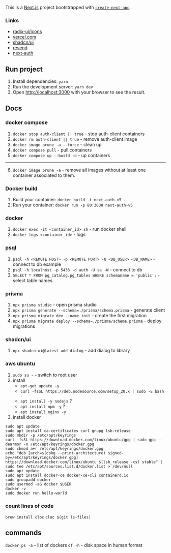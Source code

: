 This is a [Next.js](https://nextjs.org/) project bootstrapped with [`create-next-app`](https://github.com/vercel/next.js/tree/canary/packages/create-next-app).

### Links

- [radix-ui/icons](https://www.radix-ui.com/icons)
- [vercel.com](https://vercel.com/account)
- [shadcn/ui](https://ui.shadcn.com/)
- [resend](https://resend.com)
- [next-auth](https://authjs.dev/getting-started/installation?framework=next.js)

## Run project

1. Install dependencies: `yarn`
2. Run the development server: `yarn dev`
3. Open [http://localhost:3000](http://localhost:3000) with your browser to see the result.

## Docs

### docker compose
1. `docker stop auth-client || true` - stop auth-client containers
2. `docker rm auth-client || true` - remove auth-client image
3. `docker image prune -a --force` - clean up
4. `docker compose pull` - pull containers
5. `docker compose up --build -d` - up containers
---
6. `docker image prune -a` - remove all images without at least one container associated to them.

### Docker build

1. Build your container: `docker build -t next-auth-v5 .`
2. Run your container: `docker run -p 80:3000 next-auth-v5`

### docker
1. `docker exec -it <container_id> sh` - run docker shell 
2. `docker logs <container_id>` - logs

### psql
1. `psql -h <REMOTE HOST> -p <REMOTE PORT> -U <DB_USER> <DB_NAME>` - connect to db example
2. `psql -h localhost -p 5433 -d auth -U sa -W` - connect to db
3. `SELECT * FROM pg_catalog.pg_tables WHERE schemaname = 'public';` - select table names

### prisma
1. `npx prisma studio` - open prisma studio
2. `npx prisma generate --schema=./prisma/schema.prisma` - generate client
3. `npx prisma migrate dev --name init` - create the first migration
4. `npx prisma migrate deploy --schema=./prisma/schema.prisma` - deploy migrations

### shadcn/ui
1. `npx shadcn-ui@latest add dialog` - add dialog to library

### aws ubuntu
1. `sudo su -` - switch to root user
2. install 
   - `apt-get update -y`
   - `curl -fsSL https://deb.nodesource.com/setup_20.x | sudo -E bash -`
   - `apt install -y nodejs` ?
   - `apt install npm -y` ?
   - `apt install nginx -y`
3. install docker
```
sudo apt update
sudo apt install ca-certificates curl gnupg lsb-release
sudo mkdir -p /etc/apt/keyrings
curl -fsSL https://download.docker.com/linux/ubuntu/gpg | sudo gpg --dearmor -o /etc/apt/keyrings/docker.gpg
sudo chmod a+r /etc/apt/keyrings/docker.gpg
echo "deb [arch=$(dpkg --print-architecture) signed-by=/etc/apt/keyrings/docker.gpg] https://download.docker.com/linux/ubuntu $(lsb_release -cs) stable" | sudo tee /etc/apt/sources.list.d/docker.list > /dev/null
sudo apt update
sudo apt install docker-ce docker-ce-cli containerd.io
sudo groupadd docker
sudo usermod -aG docker $USER
docker -v
sudo docker run hello-world
```

### count lines of code
`brew install cloc`
`cloc $(git ls-files)`

## commands
`docker ps -a` - list of dockers
`df -h` - disk space in human format
